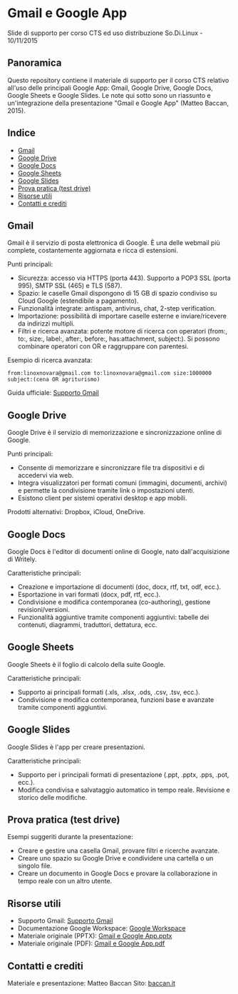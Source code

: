 ﻿# Gmail e Google App

Slide di supporto per corso CTS ed uso distribuzione So.Di.Linux - 10/11/2015

## Panoramica

Questo repository contiene il materiale di supporto per il corso CTS relativo all'uso delle principali Google App: Gmail, Google Drive, Google Docs, Google Sheets e Google Slides. Le note qui sotto sono un riassunto e un'integrazione della presentazione "Gmail e Google App" (Matteo Baccan, 2015).

## Indice

- [Gmail](#gmail)
- [Google Drive](#google-drive)
- [Google Docs](#google-docs)
- [Google Sheets](#google-sheets)
- [Google Slides](#google-slides)
- [Prova pratica (test drive)](#prova-pratica-test-drive)
- [Risorse utili](#risorse-utili)
- [Contatti e crediti](#contatti-e-crediti)

## Gmail

Gmail è il servizio di posta elettronica di Google. È una delle webmail più complete, costantemente aggiornata e ricca di estensioni.

Punti principali:

- Sicurezza: accesso via HTTPS (porta 443). Supporto a POP3 SSL (porta 995), SMTP SSL (465) e TLS (587).
- Spazio: le caselle Gmail dispongono di 15 GB di spazio condiviso su Cloud Google (estendibile a pagamento).
- Funzionalità integrate: antispam, antivirus, chat, 2-step verification.
- Importazione: possibilità di importare caselle esterne e inviare/ricevere da indirizzi multipli.
- Filtri e ricerca avanzata: potente motore di ricerca con operatori (from:, to:, size:, label:, after:, before:, has:attachment, subject:). Si possono combinare operatori con OR e raggruppare con parentesi.

Esempio di ricerca avanzata:

```text
from:linoxnovara@gmail.com to:linoxnovara@gmail.com size:1000000 subject:(cena OR agriturismo)
```

Guida ufficiale: [Supporto Gmail](https://support.google.com/mail/answer/7190?hl=it)

## Google Drive

Google Drive è il servizio di memorizzazione e sincronizzazione online di Google.

Punti principali:

- Consente di memorizzare e sincronizzare file tra dispositivi e di accedervi via web.
- Integra visualizzatori per formati comuni (immagini, documenti, archivi) e permette la condivisione tramite link o impostazioni utenti.
- Esistono client per sistemi operativi desktop e app mobili.

Prodotti alternativi: Dropbox, iCloud, OneDrive.

## Google Docs

Google Docs è l'editor di documenti online di Google, nato dall'acquisizione di Writely.

Caratteristiche principali:

- Creazione e importazione di documenti (doc, docx, rtf, txt, odf, ecc.).
- Esportazione in vari formati (docx, pdf, rtf, ecc.).
- Condivisione e modifica contemporanea (co-authoring), gestione revisioni/versioni.
- Funzionalità aggiuntive tramite componenti aggiuntivi: tabelle dei contenuti, diagrammi, traduttori, dettatura, ecc.

## Google Sheets

Google Sheets è il foglio di calcolo della suite Google.

Caratteristiche principali:

- Supporto ai principali formati (.xls, .xlsx, .ods, .csv, .tsv, ecc.).
- Condivisione e modifica contemporanea, funzioni base e avanzate tramite componenti aggiuntivi.

## Google Slides

Google Slides è l'app per creare presentazioni.

Caratteristiche principali:

- Supporto per i principali formati di presentazione (.ppt, .pptx, .pps, .pot, ecc.).
- Modifica condivisa e salvataggio automatico in tempo reale. Revisione e storico delle modifiche.

## Prova pratica (test drive)

Esempi suggeriti durante la presentazione:

- Creare e gestire una casella Gmail, provare filtri e ricerche avanzate.
- Creare uno spazio su Google Drive e condividere una cartella o un singolo file.
- Creare un documento in Google Docs e provare la collaborazione in tempo reale con un altro utente.

## Risorse utili

- Supporto Gmail: [Supporto Gmail](https://support.google.com/mail/answer/7190?hl=it)
- Documentazione Google Workspace: [Google Workspace](https://workspace.google.com/intl/it/)
- Materiale originale (PPTX): [Gmail e Google App.pptx](./Gmail%20e%20Google%20App.pptx)
- Materiale originale (PDF): [Gmail e Google App.pdf](./Gmail%20e%20Google%20App.pdf)

## Contatti e crediti

Materiale e presentazione: Matteo Baccan
Sito: [baccan.it](https://www.baccan.it)
